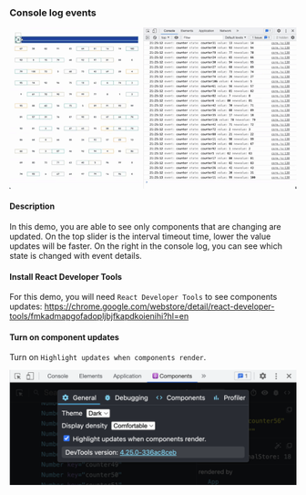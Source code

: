 ### Console log events

![alt emstore](./src/assets/numbers.gif)

#### Description

In this demo, you are able to see only components that are changing are updated. On the top slider is the interval timeout time, lower the value updates will be faster. On the right in the console log, you can see which state is changed with event details.

#### Install React Developer Tools

For this demo, you will need `React Developer Tools` to see components updates: https://chrome.google.com/webstore/detail/react-developer-tools/fmkadmapgofadopljbjfkapdkoienihi?hl=en

#### Turn on component updates

Turn on `Highlight updates when components render`.

![alt emstore](./src/assets/highlight.png)